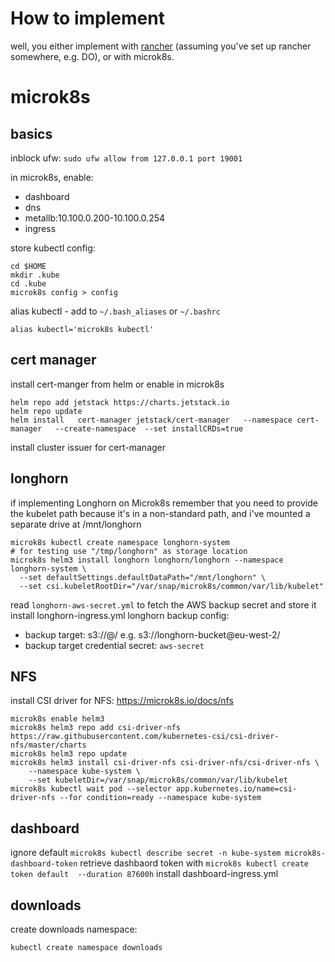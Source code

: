 
# How to implement

well, you either implement with [rancher](https://github.com/mnbf9rca/kubernetes_config/blob/master/implement_rancher.md) (assuming you've set up rancher somewhere, e.g. DO), or with microk8s.

# microk8s

## basics

inblock ufw: `sudo ufw allow from 127.0.0.1 port 19001`

in microk8s, enable:
- dashboard
- dns
- metallb:10.100.0.200-10.100.0.254
- ingress

store kubectl config:
```
cd $HOME
mkdir .kube
cd .kube
microk8s config > config
```

alias kubectl - add to `~/.bash_aliases` or `~/.bashrc`
```
alias kubectl='microk8s kubectl'
```

## cert manager
install cert-manger from helm or enable in microk8s
```
helm repo add jetstack https://charts.jetstack.io
helm repo update
helm install   cert-manager jetstack/cert-manager   --namespace cert-manager   --create-namespace  --set installCRDs=true
```

install cluster issuer for cert-manager

## longhorn

if implementing Longhorn on Microk8s remember that you need to provide the kubelet path because it's in a non-standard path, and i've mounted a separate drive at /mnt/longhorn

```shell
microk8s kubectl create namespace longhorn-system
# for testing use "/tmp/longhorn" as storage location
microk8s helm3 install longhorn longhorn/longhorn --namespace longhorn-system \
  --set defaultSettings.defaultDataPath="/mnt/longhorn" \
  --set csi.kubeletRootDir="/var/snap/microk8s/common/var/lib/kubelet"
```

read `longhorn-aws-secret.yml` to fetch the AWS backup secret and store it
install longhorn-ingress.yml
longhorn backup config:
- backup target: s3://<bucket>@<region>/ e.g. s3://longhorn-bucket@eu-west-2/
- backup target credential secret: `aws-secret`

## NFS

install CSI driver for NFS: https://microk8s.io/docs/nfs

```
microk8s enable helm3
microk8s helm3 repo add csi-driver-nfs https://raw.githubusercontent.com/kubernetes-csi/csi-driver-nfs/master/charts
microk8s helm3 repo update
microk8s helm3 install csi-driver-nfs csi-driver-nfs/csi-driver-nfs \
    --namespace kube-system \
    --set kubeletDir=/var/snap/microk8s/common/var/lib/kubelet
microk8s kubectl wait pod --selector app.kubernetes.io/name=csi-driver-nfs --for condition=ready --namespace kube-system
```

## dashboard

ignore default `microk8s kubectl describe secret -n kube-system microk8s-dashboard-token`
retrieve dashbaord token with `microk8s kubectl create token default  --duration 87600h`
install dashboard-ingress.yml

## downloads

create downloads namespace:
```
kubectl create namespace downloads
```
